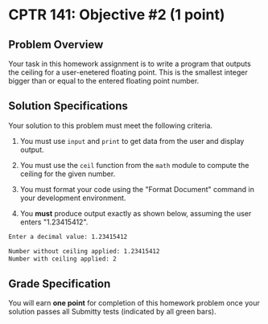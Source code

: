 # CPTR 141: Objective #2 (1 point)

## Problem Overview

Your task in this homework assignment is to write a program that outputs the ceiling for a user-enetered floating point.  This is the smallest integer bigger than or equal to the entered floating point number.

## Solution Specifications

Your solution to this problem must meet the following criteria.

1. You must use `input` and `print` to get data from the user and display output.

2. You must use the `ceil` function from the `math` module to compute the ceiling for the given number.

3. You must format your code using the "Format Document" command in your development environment.

4. You **must** produce output exactly as shown below, assuming the user enters "1.23415412".

```html
Enter a decimal value: 1.23415412

Number without ceiling applied: 1.23415412
Number with ceiling applied: 2
```

## Grade Specification

You will earn **one point** for completion of this homework problem once your solution passes all Submitty tests (indicated by all green bars).
